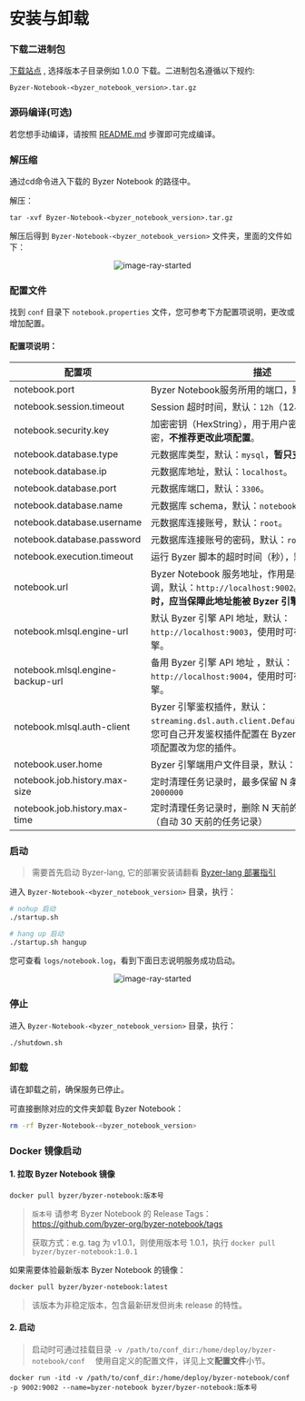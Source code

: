 # 安装与卸载

### 下载二进制包

[下载站点](https://download.byzer.org/byzer-notebook/) , 选择版本子目录例如 1.0.0 下载。二进制包名遵循以下规约:

```
Byzer-Notebook-<byzer_notebook_version>.tar.gz    
```

### 源码编译(可选)

若您想手动编译，请按照 [README.md](https://github.com/byzer-org/byzer-notebook) 步骤即可完成编译。

### 解压缩

通过cd命令进入下载的 Byzer Notebook 的路径中。

解压：

```shell
tar -xvf Byzer-Notebook-<byzer_notebook_version>.tar.gz
```

解压后得到 `Byzer-Notebook-<byzer_notebook_version>` 文件夹，里面的文件如下：

<p align="center">
<img src="/byzer-notebook/zh-cn/installation/image/image-files.png" title="image-ray-started"/>
</p>

### 配置文件

找到 `conf` 目录下 `notebook.properties` 文件，您可参考下方配置项说明，更改或增加配置。

#### 配置项说明：

| 配置项                           | 描述                                                         |
| -------------------------------- | ------------------------------------------------------------ |
| notebook.port                    | Byzer Notebook服务所用的端口，默认：`9002`。                 |
| notebook.session.timeout         | Session 超时时间，默认：`12h`（12小时）。                    |
| notebook.security.key            | 加密密钥（HexString），用于用户密码等敏感信息的加密，**不推荐更改此项配置**。 |
| notebook.database.type           | 元数据库类型，默认：`mysql`，**暂只支持 MySQL**。            |
| notebook.database.ip             | 元数据库地址，默认：`localhost`。                            |
| notebook.database.port           | 元数据库端口，默认：`3306`。                                 |
| notebook.database.name           | 元数据库 schema，默认：`notebook`。                          |
| notebook.database.username       | 元数据库连接账号，默认：`root`。                             |
| notebook.database.password       | 元数据库连接账号的密码，默认：`root`。                       |
| notebook.execution.timeout       | 运行 Byzer 脚本的超时时间（秒），默认：`2880`。              |
| notebook.url                     | Byzer Notebook 服务地址，作用是给 Byzer 引擎回调，默认：`http://localhost:9002`。**您在配置此项时，应当保障此地址能被 Byzer 引擎访问。** |
| notebook.mlsql.engine-url        | 默认 Byzer 引擎 API 地址，默认：`http://localhost:9003`，使用时可在设置页面切换引擎。 |
| notebook.mlsql.engine-backup-url | 备用 Byzer 引擎 API 地址 ，默认：`http://localhost:9004`，使用时可在设置页面切换引擎。 |
| notebook.mlsql.auth-client       | Byzer 引擎鉴权插件，默认：`streaming.dsl.auth.client.DefaultConsoleClient`。您可自己开发鉴权插件配置在 Byzer 引擎端，而后将此项配置改为您的插件。 |
| notebook.user.home               | Byzer 引擎端用户文件目录，默认：`/mlsql`。                   |
| notebook.job.history.max-size | 定时清理任务记录时，最多保留 N 条记录，默认：`2000000` |
| notebook.job.history.max-time | 定时清理任务记录时，删除 N 天前的记录，默认：`30`（自动 30 天前的任务记录） |

### 启动

> 需要首先启动 Byzer-lang, 它的部署安装请翻看 [Byzer-lang 部署指引](/byzer-lang/zh-cn/installation/README.md)

进入 `Byzer-Notebook-<byzer_notebook_version>` 目录，执行：

```bash
# nohup 启动
./startup.sh

# hang up 启动
./startup.sh hangup
```

您可查看 `logs/notebook.log`，看到下面日志说明服务成功启动。

<p align="center">
<img src="/byzer-notebook/zh-cn/installation/image/image-started.png" title="image-ray-started"/>
</p>

### 停止

进入 `Byzer-Notebook-<byzer_notebook_version>` 目录，执行：

```bash  
./shutdown.sh
```

### 卸载

请在卸载之前，确保服务已停止。

可直接删除对应的文件夹卸载 Byzer Notebook：

```bash
rm -rf Byzer-Notebook-<byzer_notebook_version>
```

### Docker 镜像启动



#### 1. 拉取 Byzer Notebook 镜像

```shell
docker pull byzer/byzer-notebook:版本号
```

> `版本号` 请参考 Byzer Notebook 的 Release Tags：https://github.com/byzer-org/byzer-notebook/tags
>
> 获取方式：e.g. tag 为 v1.0.1，则使用版本号 1.0.1，执行 `docker pull byzer/byzer-notebook:1.0.1`

如果需要体验最新版本 Byzer Notebook 的镜像：

```shell
docker pull byzer/byzer-notebook:latest
```

> 该版本为非稳定版本，包含最新研发但尚未 release 的特性。


#### 2. 启动

> 启动时可通过挂载目录 `-v /path/to/conf_dir:/home/deploy/byzer-notebook/conf  ` 使用自定义的配置文件，详见上文**配置文件**小节。

```shell
docker run -itd -v /path/to/conf_dir:/home/deploy/byzer-notebook/conf -p 9002:9002 --name=byzer-notebook byzer/byzer-notebook:版本号
```

